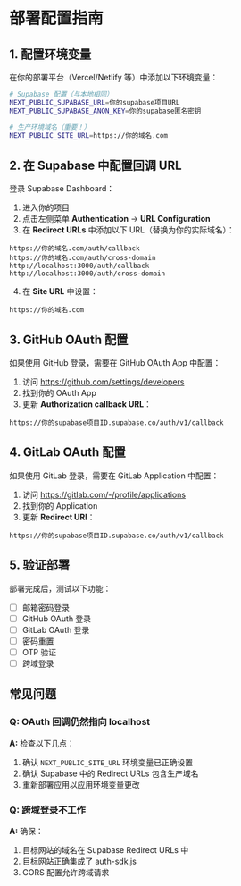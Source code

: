 # 部署配置指南

## 1. 配置环境变量

在你的部署平台（Vercel/Netlify 等）中添加以下环境变量：

```bash
# Supabase 配置（与本地相同）
NEXT_PUBLIC_SUPABASE_URL=你的supabase项目URL
NEXT_PUBLIC_SUPABASE_ANON_KEY=你的supabase匿名密钥

# 生产环境域名（重要！）
NEXT_PUBLIC_SITE_URL=https://你的域名.com
```

## 2. 在 Supabase 中配置回调 URL

登录 Supabase Dashboard：

1. 进入你的项目
2. 点击左侧菜单 **Authentication** → **URL Configuration**
3. 在 **Redirect URLs** 中添加以下 URL（替换为你的实际域名）：

```
https://你的域名.com/auth/callback
https://你的域名.com/auth/cross-domain
http://localhost:3000/auth/callback
http://localhost:3000/auth/cross-domain
```

4. 在 **Site URL** 中设置：
```
https://你的域名.com
```

## 3. GitHub OAuth 配置

如果使用 GitHub 登录，需要在 GitHub OAuth App 中配置：

1. 访问 https://github.com/settings/developers
2. 找到你的 OAuth App
3. 更新 **Authorization callback URL**：
```
https://你的supabase项目ID.supabase.co/auth/v1/callback
```

## 4. GitLab OAuth 配置

如果使用 GitLab 登录，需要在 GitLab Application 中配置：

1. 访问 https://gitlab.com/-/profile/applications
2. 找到你的 Application
3. 更新 **Redirect URI**：
```
https://你的supabase项目ID.supabase.co/auth/v1/callback
```

## 5. 验证部署

部署完成后，测试以下功能：

- [ ] 邮箱密码登录
- [ ] GitHub OAuth 登录
- [ ] GitLab OAuth 登录
- [ ] 密码重置
- [ ] OTP 验证
- [ ] 跨域登录

## 常见问题

### Q: OAuth 回调仍然指向 localhost
**A:** 检查以下几点：
1. 确认 `NEXT_PUBLIC_SITE_URL` 环境变量已正确设置
2. 确认 Supabase 中的 Redirect URLs 包含生产域名
3. 重新部署应用以应用环境变量更改

### Q: 跨域登录不工作
**A:** 确保：
1. 目标网站的域名在 Supabase Redirect URLs 中
2. 目标网站正确集成了 auth-sdk.js
3. CORS 配置允许跨域请求
